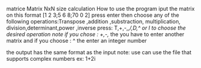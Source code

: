  matrice
Matrix NxN size calculation
How to use the program
iput the matrix on this format 
[1 2 3;5 6 8;70 0 2]
press enter
then choose any of the following operations:Transpose ,addition ,substraction, multiplication, division,determinant,power ,inverse
press: T,+,-,*,/,D,^ or I to choose the desired operation
note if you chose : +,-,* the you have to enter another matrix
and if you choose : ^ the enter an integer number 

the output has the same format as the input
note: use can use the file that supports complex numbers ex: 1+2i
